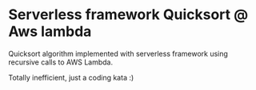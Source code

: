 # Serverless framework Quicksort @ Aws lambda 

Quicksort algorithm implemented with serverless framework using recursive calls to AWS Lambda.

Totally inefficient, just a coding kata :)